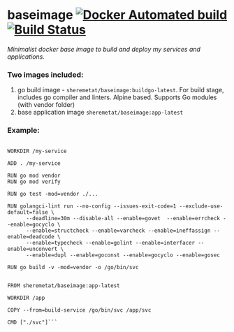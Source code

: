 # baseimage [![Docker Automated build](https://img.shields.io/docker/automated/jrottenberg/ffmpeg.svg)](https://hub.docker.com/r/sheremetat/baseimage/) [![Build Status](https://travis-ci.org/sheremetat/baseimage.svg?branch=master)](https://travis-ci.org/sheremetat/baseimage)

_Minimalist docker base image to build and deploy my services and applications._

### Two images included:

1. go build image - `sheremetat/baseimage:buildgo-latest`. For build stage, includes go compiler and linters. Alpine based. Supports Go modules (with vendor folder)
2. base application image `sheremetat/baseimage:app-latest`

### Example:

```FROM sheremetat/baseimage:buildgo-latest as build-service

WORKDIR /my-service

ADD . /my-service

RUN go mod vendor
RUN go mod verify

RUN go test -mod=vendor ./...

RUN golangci-lint run --no-config --issues-exit-code=1 --exclude-use-default=false \
      --deadline=30m --disable-all --enable=govet  --enable=errcheck --enable=gocyclo \
      --enable=structcheck --enable=varcheck --enable=ineffassign --enable=deadcode \
      --enable=typecheck --enable=golint --enable=interfacer --enable=unconvert \
      --enable=dupl --enable=goconst --enable=gocyclo --enable=gosec

RUN go build -v -mod=vendor -o /go/bin/svc


FROM sheremetat/baseimage:app-latest

WORKDIR /app

COPY --from=build-service /go/bin/svc /app/svc

CMD ["./svc"]```
